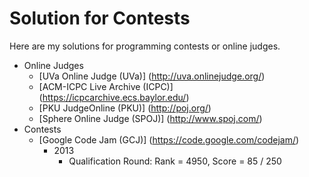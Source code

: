 Solution for Contests
=====================

Here are my solutions for programming contests or online judges.

* Online Judges
  * [UVa Online Judge (UVa)] (http://uva.onlinejudge.org/)
  * [ACM-ICPC Live Archive (ICPC)] (https://icpcarchive.ecs.baylor.edu/)
  * [PKU JudgeOnline (PKU)] (http://poj.org/)
  * [Sphere Online Judge (SPOJ)] (http://www.spoj.com/)
* Contests
  * [Google Code Jam (GCJ)] (https://code.google.com/codejam/)
     * 2013
         * Qualification Round: Rank = 4950, Score = 85 / 250
 
